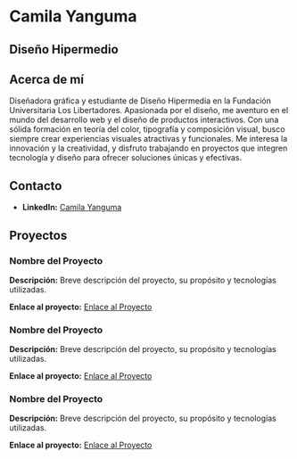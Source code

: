 # Camila Yanguma
## Diseño Hipermedio

## Acerca de mí
Diseñadora gráfica y estudiante de Diseño Hipermedia en la Fundación Universitaria Los Libertadores. Apasionada por el diseño, me aventuro en el mundo del desarrollo web y el diseño de productos interactivos. Con una sólida formación en teoría del color, tipografía y composición visual, busco siempre crear experiencias visuales atractivas y funcionales. Me interesa la innovación y la creatividad, y disfruto trabajando en proyectos que integren tecnología y diseño para ofrecer soluciones únicas y efectivas.

## Contacto
- **LinkedIn:** [Camila Yanguma](www.linkedin.com/in/camila-yanguma-3ab482230)


## Proyectos
### Nombre del Proyecto
**Descripción:**
Breve descripción del proyecto, su propósito y tecnologías utilizadas.

**Enlace al proyecto:** [Enlace al Proyecto](https://enlace-al-proyecto.com)

### Nombre del Proyecto
**Descripción:**
Breve descripción del proyecto, su propósito y tecnologías utilizadas.

**Enlace al proyecto:** [Enlace al Proyecto](https://enlace-al-proyecto.com)

### Nombre del Proyecto
**Descripción:**
Breve descripción del proyecto, su propósito y tecnologías utilizadas.

**Enlace al proyecto:** [Enlace al Proyecto](https://enlace-al-proyecto.com)

